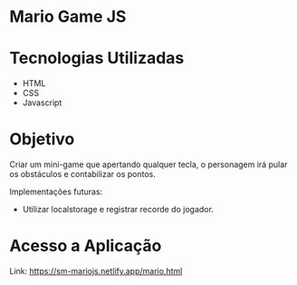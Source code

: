 <h1>Mario Game JS</h1>
<h1>Tecnologias Utilizadas</h1>
<ul>
  <li>HTML</li>
  <li>CSS</li>
  <li>Javascript</li>
</ul>
<h1>Objetivo</h1>
<p>Criar um mini-game que apertando qualquer tecla, o personagem irá pular os obstáculos e contabilizar os pontos.</p>
<p>Implementações futuras: </p>
<ul>
  <li>Utilizar localstorage e registrar recorde do jogador.</li>
</ul>

<h1>Acesso a Aplicação</h1>
<p>Link: <a href="https://sm-mariojs.netlify.app/mario.html">https://sm-mariojs.netlify.app/mario.html</a></p>
